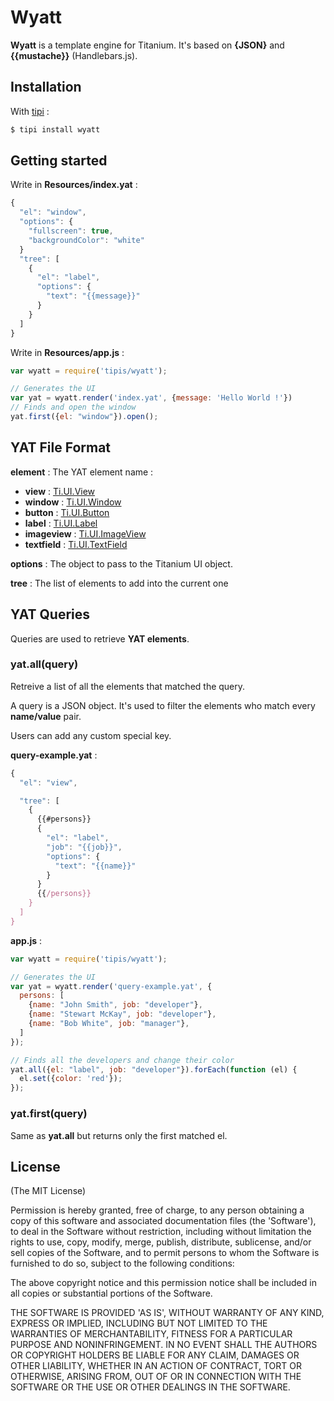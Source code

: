 # Wyatt

__Wyatt__ is a template engine for Titanium. It's based on __{JSON}__ and __{{mustache}}__ (Handlebars.js). 

## Installation

With [tipi](https://github.com/IsCoolEntertainment/tipi) :

```bash
$ tipi install wyatt
```

## Getting started

Write in __Resources/index.yat__ :

```javascript
{
  "el": "window",
  "options": {
    "fullscreen": true,
    "backgroundColor": "white"   
  }
  "tree": [
    {
      "el": "label",
      "options": {
        "text": "{{message}}"  
      }
    }
  ]
}
```

Write in __Resources/app.js__ :

```javascript
var wyatt = require('tipis/wyatt');

// Generates the UI
var yat = wyatt.render('index.yat', {message: 'Hello World !'})
// Finds and open the window
yat.first({el: "window"}).open();
```

## YAT File Format

__element__ : The YAT element name :

*   __view__ : [Ti.UI.View](http://docs.appcelerator.com/titanium/3.0/#!/api/Titanium.UI.View)
*   __window__ : [Ti.UI.Window](http://docs.appcelerator.com/titanium/3.0/#!/api/Titanium.UI.Window)
*   __button__ : [Ti.UI.Button](http://docs.appcelerator.com/titanium/3.0/#!/api/Titanium.UI.Button)
*   __label__ : [Ti.UI.Label](http://docs.appcelerator.com/titanium/3.0/#!/api/Titanium.UI.Label)
*   __imageview__ : [Ti.UI.ImageView](http://docs.appcelerator.com/titanium/3.0/#!/api/Titanium.UI.ImageView)
*   __textfield__ : [Ti.UI.TextField](http://docs.appcelerator.com/titanium/3.0/#!/api/Titanium.UI.TextField)

__options__ : The object to pass to the Titanium UI object.

__tree__ : The list of elements to add into the current one

## YAT Queries

Queries are used to retrieve __YAT elements__.

### yat.all(query)

Retreive a list of all the elements that matched the query.

A query is a JSON object. It's used to filter the elements who match every __name/value__ pair. 

Users can add any custom special key.

__query-example.yat__ :

```javascript
{
  "el": "view",

  "tree": [
    {
      {{#persons}}
      {
        "el": "label",
        "job": "{{job}}",
        "options": {
          "text": "{{name}}"  
        }
      }
      {{/persons}} 
    }
  ]
}
```

__app.js__ :

```javascript
var wyatt = require('tipis/wyatt');

// Generates the UI
var yat = wyatt.render('query-example.yat', {
  persons: [
    {name: "John Smith", job: "developer"},
    {name: "Stewart McKay", job: "developer"},
    {name: "Bob White", job: "manager"},
  ]
});

// Finds all the developers and change their color
yat.all({el: "label", job: "developer"}).forEach(function (el) {
  el.set({color: 'red'});
});
```

### yat.first(query)

Same as __yat.all__ but returns only the first matched el.

## License 

(The MIT License)

Permission is hereby granted, free of charge, to any person obtaining
a copy of this software and associated documentation files (the
'Software'), to deal in the Software without restriction, including
without limitation the rights to use, copy, modify, merge, publish,
distribute, sublicense, and/or sell copies of the Software, and to
permit persons to whom the Software is furnished to do so, subject to
the following conditions:

The above copyright notice and this permission notice shall be
included in all copies or substantial portions of the Software.

THE SOFTWARE IS PROVIDED 'AS IS', WITHOUT WARRANTY OF ANY KIND,
EXPRESS OR IMPLIED, INCLUDING BUT NOT LIMITED TO THE WARRANTIES OF
MERCHANTABILITY, FITNESS FOR A PARTICULAR PURPOSE AND NONINFRINGEMENT.
IN NO EVENT SHALL THE AUTHORS OR COPYRIGHT HOLDERS BE LIABLE FOR ANY
CLAIM, DAMAGES OR OTHER LIABILITY, WHETHER IN AN ACTION OF CONTRACT,
TORT OR OTHERWISE, ARISING FROM, OUT OF OR IN CONNECTION WITH THE
SOFTWARE OR THE USE OR OTHER DEALINGS IN THE SOFTWARE.
